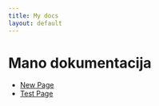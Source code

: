 ```yaml
---
title: My docs
layout: default
---
```

# Mano dokumentacija
- [New Page](/docs/my-child-pages/new)
- [Test Page](/docs/my-child-pages/test)
